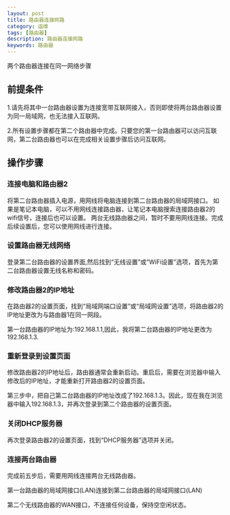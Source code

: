 ```yaml
---
layout: post
title: 路由器连接网路
category: 运维
tags: [路由器]
description: 路由器连接网路
keywords: 路由器
---
```


两个路由器连接在同一网络步骤

## 前提条件

1.请先将其中一台路由器设置为连接宽带互联网接入，否则即使将两台路由器设置为同一局域网，也无法接入互联网。

2.所有设置步骤都在第二个路由器中完成。只要您的第一台路由器可以访问互联网，第二台路由器也可以在完成相关设置步骤后访问互联网。

## 操作步骤

### 连接电脑和路由器2

将第二台路由器插入电源，用网线将电脑连接到第二台路由器的局域网接口。
如果是笔记本电脑，可以不用网线连接路由器，让笔记本电脑搜索连接路由器2的wifi信号，连接后也可以设置。
两台无线路由器之间，暂时不要用网线连接。完成后续设置后，您可以使用网线进行连接。

### 设置路由器无线网络

登录第二台路由器的设置界面,然后找到“无线设置”或“WiFi设置”选项，首先为第二台路由器设置无线名称和密码。

### 修改路由器2的IP地址

在路由器2的设置页面，找到“局域网端口设置”或“局域网设置”选项，将路由器2的IP地址更改为与路由器1在同一网段。

第一台路由器的IP地址为:192.168.1.1,因此，我将第二台路由器的IP地址更改为192.168.1.3.

### 重新登录到设置页面

修改路由器2的IP地址后，路由器通常会重新启动。重启后，需要在浏览器中输入修改后的IP地址，才能重新打开路由器2的设置页面。

第三步中，把自己第二台路由器的IP地址改成了192.168.1.3。因此，现在我在浏览器中输入192.168.1.3，并再次登录到第二个路由器的设置页面。

### 关闭DHCP服务器

再次登录路由器2的设置页面，找到“DHCP服务器”选项并关闭。

### 连接两台路由器

完成前五步后，需要用网线连接两台无线路由器。

第一台路由器的局域网接口(LAN)连接到第二台路由器的局域网接口(LAN)

第二个无线路由器的WAN接口，不连接任何设备，保持空空闲状态。

